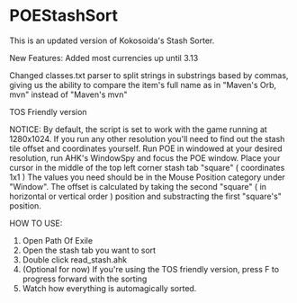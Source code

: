 POEStashSort
============
This is an updated version of Kokosoida's Stash Sorter.

New Features:
Added most currencies up until 3.13

Changed classes.txt parser to split strings in substrings based by commas, giving us the ability to compare the item's full name as in "Maven's Orb, mvn" instead of "Maven's mvn"

TOS Friendly version

NOTICE:
By default, the script is set to work with the game running at 1280x1024. If you run any other resolution you'll need to find out the stash tile offset and coordinates yourself.
Run POE in windowed at your desired resolution, run AHK's WindowSpy and focus the POE window. Place your cursor in the middle of the top left corner stash tab "square" ( coordinates 1x1 ) The values you need should be in the Mouse Position category under "Window". The offset is calculated by taking the second "square" ( in horizontal or vertical order ) position and substracting the first "square's" position.

HOW TO USE: 
1. Open Path Of Exile
2. Open the stash tab you want to sort
3. Double click read_stash.ahk
4. (Optional for now) If you're using the TOS friendly version, press F to progress forward with the sorting
5. Watch how everything is automagically sorted.
